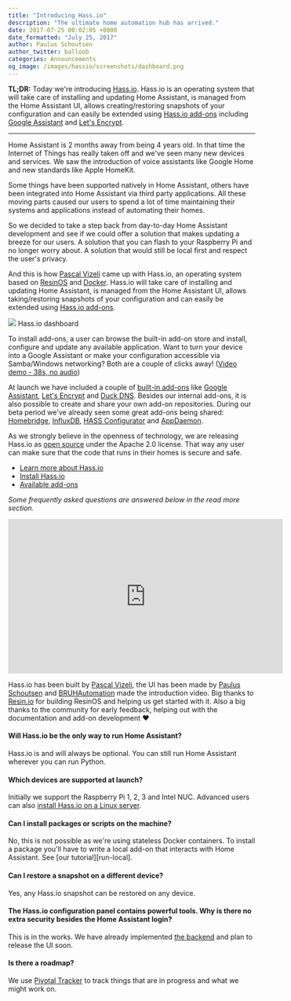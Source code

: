 ```yaml
---
title: "Introducing Hass.io"
description: "The ultimate home automation hub has arrived."
date: 2017-07-25 00:02:05 +0000
date_formatted: "July 25, 2017"
author: Paulus Schoutsen
author_twitter: balloob
categories: Announcements
og_image: /images/hassio/screenshots/dashboard.png
---
```


**TL;DR:** Today we're introducing [Hass.io]. Hass.io is an operating system that will take care of installing and updating Home Assistant, is managed from the Home Assistant UI, allows creating/restoring snapshots of your configuration and can easily be extended using [Hass.io add-ons][addons] including [Google Assistant] and [Let's Encrypt].

----

Home Assistant is 2 months away from being 4 years old. In that time the Internet of Things has really taken off and we've seen many new devices and services. We saw the introduction of voice assistants like Google Home and new standards like Apple HomeKit.

Some things have been supported natively in Home Assistant, others have been integrated into Home Assistant via third party applications. All these moving parts caused our users to spend a lot of time maintaining their systems and applications instead of automating their homes.

So we decided to take a step back from day-to-day Home Assistant development and see if we could offer a solution that makes updating a breeze for our users. A solution that you can flash to your Raspberry Pi and no longer worry about. A solution that would still be local first and respect the user's privacy.

And this is how [Pascal Vizeli] came up with Hass.io, an operating system based on [ResinOS] and [Docker]. Hass.io will take care of installing and updating Home Assistant, is managed from the Home Assistant UI, allows taking/restoring snapshots of your configuration and can easily be extended using [Hass.io add-ons][addons].

<p class='img'>
<img src='/images/hassio/screenshots/dashboard.png'>
Hass.io dashboard
</p>

To install add-ons, a user can browse the built-in add-on store and install, configure and update any available application. Want to turn your device into a Google Assistant or make your configuration accessible via Samba/Windows networking? Both are a couple of clicks away! ([Video demo - 38s, no audio][install-demo])

At launch we have included a couple of [built-in add-ons][addons] like [Google Assistant], [Let's Encrypt] and [Duck DNS]. Besides our internal add-ons, it is also possible to create and share your own add-on repositories. During our beta period we've already seen some great add-ons being shared: [Homebridge][olivierg], [InfluxDB][bestlibre], [HASS Configurator][danielperna] and [AppDaemon][vkorn].

As we strongly believe in the openness of technology, we are releasing Hass.io as [open source] under the Apache 2.0 license. That way any user can make sure that the code that runs in their homes is secure and safe.

- [Learn more about Hass.io][Hass.io]
- [Install Hass.io][install]
- [Available add-ons][addons]

_Some frequently asked questions are answered below in the read more section._

<div class='videoWrapper'>
<iframe width="560" height="315" src="https://www.youtube.com/embed/XWPluWcYRMI" frameborder="0" allowfullscreen></iframe>
</div>

Hass.io has been built by [Pascal Vizeli], the UI has been made by [Paulus Schoutsen] and [BRUHAutomation] made the introduction video. Big thanks to [Resin.io] for building ResinOS and helping us get started with it. Also a big thanks to the community for early feedback, helping out with the documentation and add-on development ❤️

<!--more-->

#### Will Hass.io be the only way to run Home Assistant?

Hass.io is and will always be optional. You can still run Home Assistant wherever you can run Python.

#### Which devices are supported at launch?

Initially we support the Raspberry Pi 1, 2, 3 and Intel NUC. Advanced users can also [install Hass.io on a Linux server][advanced-install].

#### Can I install packages or scripts on the machine?

No, this is not possible as we're using stateless Docker containers. To install a package you'll have to write a local add-on that interacts with Home Assistant. See [our tutorial][run-local].

#### Can I restore a snapshot on a different device?

Yes, any Hass.io snapshot can be restored on any device.

#### The Hass.io configuration panel contains powerful tools. Why is there no extra security besides the Home Assistant login?

This is in the works. We have already implemented [the backend](https://github.com/home-assistant/hassio/pull/41) and plan to release the UI soon.

#### Is there a roadmap?

We use [Pivotal Tracker] to track things that are in progress and what we might work on.

[Hass.io]: /hassio
[install]: /hassio/installation
[Homebridge]: https://github.com/nfarina/homebridge
[hb-hass]: https://github.com/home-assistant/homebridge-homeassistant
[Pascal Vizeli]: https://github.com/pvizeli/
[Paulus Schoutsen]: https://github.com/balloob/
[ResinOS]: https://resinos.io/
[Docker]: https://www.docker.com/
[addons]: /addons/
[bestlibre]: https://community.home-assistant.io/t/repository-bestlibre-addons-repository/18037
[danielperna]: https://community.home-assistant.io/t/repository-hass-configurator/17838
[olivierg]: https://community.home-assistant.io/t/repository-homebridge-add-on/18569
[vkorn]: https://community.home-assistant.io/t/repository-few-addons/20659
[install-demo]: https://youtu.be/NfyavpAg4as
[BRUHAutomation]: https://www.youtube.com/channel/UCLecVrux63S6aYiErxdiy4w
[open source]: https://github.com/home-assistant/hassio
[Google Assistant]: /addons/google_assistant/
[Let's Encrypt]: /addons/lets_encrypt/
[Duck DNS]: /addons/duckdns/
[advanced-install]: /hassio/installation/#alternative-install-on-generic-linux-server
[Pivotal Tracker]: https://www.pivotaltracker.com/n/projects/2020851
[Resin.io]: https://resin.io
